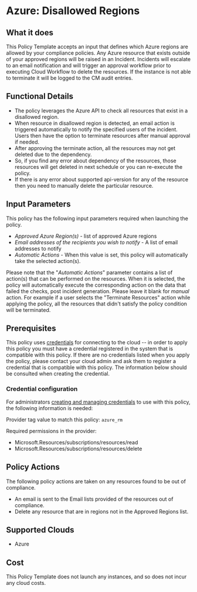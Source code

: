 # Azure: Disallowed Regions

## What it does

This Policy Template accepts an input that defines which Azure regions are allowed by your compliance policies. Any Azure resource that exists outside of your approved regions will be raised in an Incident. Incidents will escalate to an email notification and will trigger an approval workflow prior to executing Cloud Workflow to delete the resources. If the instance is not able to terminate it will be logged to the CM audit entries.

## Functional Details

- The policy leverages the Azure API to check all resources that exist in a disallowed region.
- When resource in disallowed region is detected, an email action is triggered automatically to notify the specified users of the incident. Users then have the option to terminate resources after manual approval if needed.
- After approving the terminate action, all the resources may not get deleted due to the dependency.
- So, if you find any error about dependency of the resources, those resources will get deleted in next schedule or you can re-execute the policy.
- If there is any error about supported api-version for any of the resource then you need to manually delete the particular resource.

## Input Parameters

This policy has the following input parameters required when launching the policy.

- *Approved Azure Region(s)* - list of approved Azure regions
- *Email addresses of the recipients you wish to notify* - A list of email addresses to notify
- *Automatic Actions* - When this value is set, this policy will automatically take the selected action(s).

Please note that the "*Automatic Actions*" parameter contains a list of action(s) that can be performed on the resources. When it is selected, the policy will automatically execute the corresponding action on the data that failed the checks, post incident generation. Please leave it blank for *manual* action.
For example if a user selects the "Terminate Resources" action while applying the policy, all the resources that didn't satisfy the policy condition will be terminated.

## Prerequisites

This policy uses [credentials](https://docs.rightscale.com/policies/users/guides/credential_management.html) for connecting to the cloud -- in order to apply this policy you must have a credential registered in the system that is compatible with this policy. If there are no credentials listed when you apply the policy, please contact your cloud admin and ask them to register a credential that is compatible with this policy. The information below should be consulted when creating the credential.

### Credential configuration

For administrators [creating and managing credentials](https://docs.rightscale.com/policies/users/guides/credential_management.html) to use with this policy, the following information is needed:

Provider tag value to match this policy: `azure_rm`

Required permissions in the provider:

- Microsoft.Resources/subscriptions/resources/read
- Microsoft.Resources/subscriptions/resources/delete

## Policy Actions

The following policy actions are taken on any resources found to be out of compliance.

- An email is sent to the Email lists provided of the resources out of compliance.
- Delete any resource that are in regions not in the Approved Regions list.

## Supported Clouds

- Azure

## Cost

This Policy Template does not launch any instances, and so does not incur any cloud costs.
